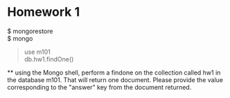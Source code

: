 Homework 1
=====

$ mongorestore <br>
$ mongo

> use m101 <br>
> db.hw1.findOne()

** using the Mongo shell, perform a findone on the collection called hw1 in the database m101. That will return one document. Please provide the value corresponding to the "answer" key from the document returned.


